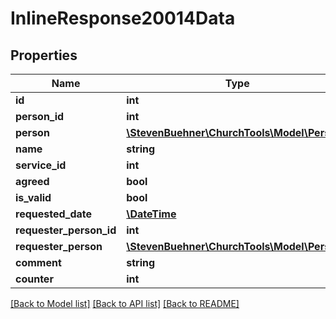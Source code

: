 # InlineResponse20014Data

## Properties
Name | Type | Description | Notes
------------ | ------------- | ------------- | -------------
**id** | **int** |  | [optional] 
**person_id** | **int** |  | [optional] 
**person** | [**\StevenBuehner\ChurchTools\Model\Person1**](Person1.md) |  | [optional] 
**name** | **string** |  | [optional] 
**service_id** | **int** |  | [optional] 
**agreed** | **bool** |  | [optional] 
**is_valid** | **bool** |  | [optional] 
**requested_date** | [**\DateTime**](\DateTime.md) |  | [optional] 
**requester_person_id** | **int** |  | [optional] 
**requester_person** | [**\StevenBuehner\ChurchTools\Model\Person1**](Person1.md) |  | [optional] 
**comment** | **string** |  | [optional] 
**counter** | **int** |  | [optional] 

[[Back to Model list]](../../README.md#documentation-for-models) [[Back to API list]](../../README.md#documentation-for-api-endpoints) [[Back to README]](../../README.md)

